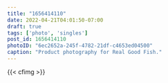 ```yaml
---
title: "1656414110"
date: 2022-04-21T04:01:50-07:00
draft: true
tags: ['photo', 'singles']
post_id: 1656414110
photoID: "6ec2652a-245f-4782-21df-c4653ed04500"
caption: "Product photography for Real Good Fish."
---
```

{{< cfimg >}}